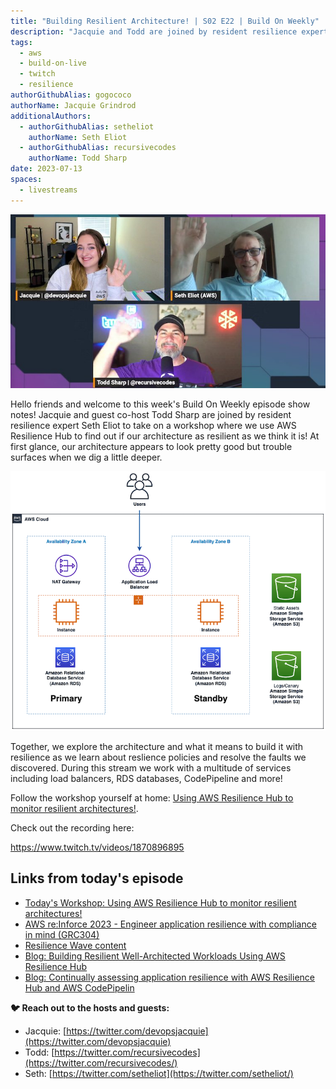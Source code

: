 ```yaml
---
title: "Building Resilient Architecture! | S02 E22 | Build On Weekly"
description: "Jacquie and Todd are joined by resident resilience expert Seth Eliot to take on a workshop where we use AWS Resilience Hub to find out if our architecture as resilient as we think it is!"
tags:
  - aws
  - build-on-live
  - twitch
  - resilience
authorGithubAlias: gogococo
authorName: Jacquie Grindrod
additionalAuthors: 
  - authorGithubAlias: setheliot
    authorName: Seth Eliot
  - authorGithubAlias: recursivecodes
    authorName: Todd Sharp
date: 2023-07-13
spaces:
  - livestreams
---
```


![Hello World from Jacquie, Todd and Seth!](images/bows2e22-wave.jpeg)

Hello friends and welcome to this week's Build On Weekly episode show notes! Jacquie and guest co-host Todd Sharp are joined by resident resilience expert Seth Eliot to take on a workshop where we use AWS Resilience Hub to find out if our architecture as resilient as we think it is! At first glance, our architecture appears to look pretty good but trouble surfaces when we dig a little deeper. 

![Resilient (or not so Resilient) Architecture Diagram](images/Architecture-initial.png)

Together, we explore the architecture and what it means to build it with resilience as we learn about reslience policies and resolve the faults we discovered. During this stream we work with a multitude of services including load balancers, RDS databases, CodePipeline and more!

Follow the workshop yourself at home: [Using AWS Resilience Hub to monitor resilient architectures!](https://catalog.workshops.aws/aws-resilience-hub-lab/en-US/prepare-and-protect/account-setup).

Check out the recording here:

https://www.twitch.tv/videos/1870896895

## Links from today's episode

- [Today's Workshop: Using AWS Resilience Hub to monitor resilient architectures!](https://catalog.workshops.aws/aws-resilience-hub-lab/en-US/prepare-and-protect/account-setup)
- [AWS re:Inforce 2023 - Engineer application resilience with compliance in mind (GRC304)](https://bit.ly/arh-reinforce2023)
- [Resilience Wave content](https://community.aws/tags/resilience)
- [Blog: Building Resilient Well-Architected Workloads Using AWS Resilience Hub](https://aws.amazon.com/blogs/architecture/building-resilient-well-architected-workloads-using-aws-resilience-hub/)
- [Blog: Continually assessing application resilience with AWS Resilience Hub and AWS CodePipelin](https://aws.amazon.com/blogs/architecture/continually-assessing-application-resilience-with-aws-resilience-hub-and-aws-codepipeline/)

**🐦 Reach out to the hosts and guests:**

- Jacquie: [https://twitter.com/devopsjacquie](https://twitter.com/devopsjacquie)
- Todd: [https://twitter.com/recursivecodes](https://twitter.com/recursivecodes/)
- Seth: [https://twitter.com/setheliot](https://twitter.com/setheliot/)
